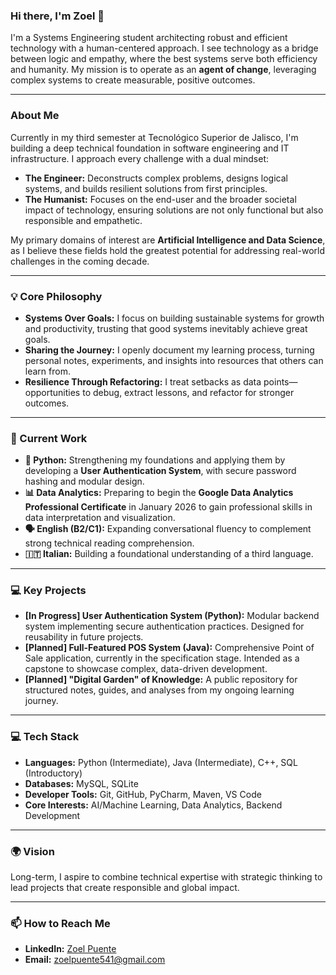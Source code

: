 ### Hi there, I'm Zoel 👋

I'm a Systems Engineering student architecting robust and efficient technology with a human-centered approach. I see technology as a bridge between logic and empathy, where the best systems serve both efficiency and humanity. My mission is to operate as an **agent of change**, leveraging complex systems to create measurable, positive outcomes.

---

### About Me

Currently in my third semester at Tecnológico Superior de Jalisco, I'm building a deep technical foundation in software engineering and IT infrastructure. I approach every challenge with a dual mindset:

* **The Engineer:** Deconstructs complex problems, designs logical systems, and builds resilient solutions from first principles.  
* **The Humanist:** Focuses on the end-user and the broader societal impact of technology, ensuring solutions are not only functional but also responsible and empathetic.  

My primary domains of interest are **Artificial Intelligence and Data Science**, as I believe these fields hold the greatest potential for addressing real-world challenges in the coming decade.  

---

### 💡 Core Philosophy

* **Systems Over Goals:** I focus on building sustainable systems for growth and productivity, trusting that good systems inevitably achieve great goals.  
* **Sharing the Journey:** I openly document my learning process, turning personal notes, experiments, and insights into resources that others can learn from.  
* **Resilience Through Refactoring:** I treat setbacks as data points—opportunities to debug, extract lessons, and refactor for stronger outcomes.  

---

### 🚀 Current Work

* **🐍 Python:** Strengthening my foundations and applying them by developing a **User Authentication System**, with secure password hashing and modular design.  
* **📊 Data Analytics:** Preparing to begin the **Google Data Analytics Professional Certificate** in January 2026 to gain professional skills in data interpretation and visualization.  
* **🗣️ English (B2/C1):** Expanding conversational fluency to complement strong technical reading comprehension.  
* **🇮🇹 Italian:** Building a foundational understanding of a third language.  

---

### 💻 Key Projects

* **[In Progress] User Authentication System (Python):** Modular backend system implementing secure authentication practices. Designed for reusability in future projects.  
* **[Planned] Full-Featured POS System (Java):** Comprehensive Point of Sale application, currently in the specification stage. Intended as a capstone to showcase complex, data-driven development.  
* **[Planned] "Digital Garden" of Knowledge:** A public repository for structured notes, guides, and analyses from my ongoing learning journey.  

---

### 💻 Tech Stack

* **Languages:** Python (Intermediate), Java (Intermediate), C++, SQL (Introductory)  
* **Databases:** MySQL, SQLite  
* **Developer Tools:** Git, GitHub, PyCharm, Maven, VS Code  
* **Core Interests:** AI/Machine Learning, Data Analytics, Backend Development  

---

### 🌍 Vision

Long-term, I aspire to combine technical expertise with strategic thinking to lead projects that create responsible and global impact.  

---

### 📫 How to Reach Me

* **LinkedIn:** [Zoel Puente](https://www.linkedin.com/in/zoelpuente)  
* **Email:** zoelpuente541@gmail.com
